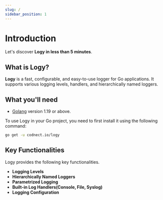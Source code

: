 ```yaml
---
slug: /
sidebar_position: 1
---
```


# Introduction

Let's discover **Logy in less than 5 minutes**.

## What is Logy?
**Logy** is a fast, configurable, and easy-to-use logger for Go applications. 
It supports various logging levels, handlers, and hierarchically named loggers.

## What you'll need

- [Golang](https://go.dev/dl/) version 1.19 or above.

To use Logy in your Go project, you need to first install it using the following command:

```bash
go get -u codnect.io/logy
```

## Key Functionalities
Logy provides the following key functionalities.
* **Logging Levels**
* **Hierarchically Named Loggers**
* **Parametrized Logging**
* **Built-in Log Handlers(Console, File, Syslog)**
* **Logging Configuration**